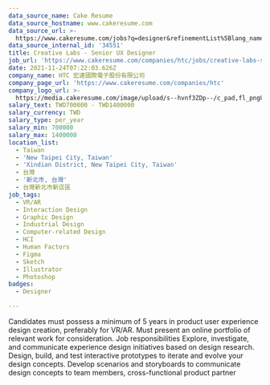 ```yaml
---
data_source_name: Cake Resume
data_source_hostname: www.cakeresume.com
data_source_url: >-
  https://www.cakeresume.com/jobs?q=designer&refinementList%5Blang_name%5D%5B0%5D=English&refinementList%5Bsalary_type%5D=per_year
data_source_internal_id: '34551'
title: Creative Labs - Senior UX Designer
job_url: 'https://www.cakeresume.com/companies/htc/jobs/creative-labs-senior-ux-designer'
date: 2021-11-24T07:22:03.626Z
company_name: HTC 宏達國際電子股份有限公司
company_page_url: 'https://www.cakeresume.com/companies/htc'
company_logo_url: >-
  https://media.cakeresume.com/image/upload/s--hvnf3ZDp--/c_pad,fl_png8,h_200,w_200/v1569659591/gwf2hetj4bvzypwfrkvj.png
salary_text: TWD700000 - TWD1400000
salary_currency: TWD
salary_type: per_year
salary_min: 700000
salary_max: 1400000
location_list:
  - Taiwan
  - 'New Taipei City, Taiwan'
  - 'Xindian District, New Taipei City, Taiwan'
  - 台灣
  - '新北市, 台灣'
  - 台灣新北市新店區
job_tags:
  - VR/AR
  - Interaction Design
  - Graphic Design
  - Industrial Design
  - Computer-related Design
  - HCI
  - Human Factors
  - Figma
  - Sketch
  - Illustrator
  - Photoshop
badges:
  - Designer

---
```


Candidates must possess a minimum of 5 years in product user experience design creation, preferably for VR/AR. Must present an online portfolio of relevant work for consideration. Job responsibilities Explore, investigate, and communicate experience design initiatives based on design research. Design, build, and test interactive prototypes to iterate and evolve your design concepts. Develop scenarios and storyboards to communicate design concepts to team members, cross-functional product partner